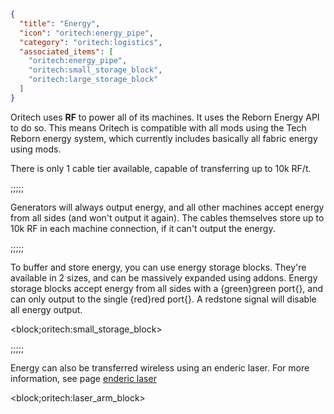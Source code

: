 ```json
{
  "title": "Energy",
  "icon": "oritech:energy_pipe",
  "category": "oritech:logistics",
  "associated_items": [
    "oritech:energy_pipe",
    "oritech:small_storage_block",
    "oritech:large_storage_block"
  ]
}
```

Oritech uses **RF** to power all of its machines. It uses the Reborn Energy API to do so. This means Oritech is compatible with
all mods using the Tech Reborn energy system, which currently includes basically all fabric energy using mods.

There is only 1 cable tier available, capable of transferring up to 10k RF/t.

;;;;;

Generators will always output energy, and all other machines accept
energy from all sides (and won't output it again). The cables themselves store up to 10k RF in each machine connection, if it can't output the energy.

;;;;;

To buffer and store energy, you can use energy storage blocks. They're available in 2 sizes, and can be massively expanded using addons.
Energy storage blocks accept energy from all sides with a {green}green port{}, and can only output to the single {red}red port{}. A redstone signal will disable all energy output.

<block;oritech:small_storage_block>

;;;;;

Energy can also be transferred wireless using an enderic laser. For more information, see page [enderic laser](^oritech:enderic_laser)

<block;oritech:laser_arm_block>
